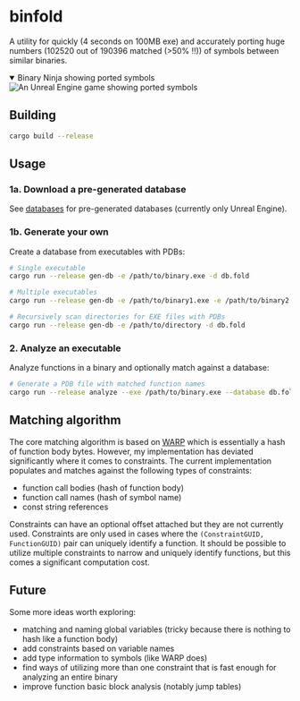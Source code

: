 # binfold

A utility for quickly (4 seconds on 100MB exe) and accurately porting huge numbers (102520 out of 190396 matched (>50% !!)) of symbols between similar binaries.


<details open>
<summary>Binary Ninja showing ported symbols</summary>
<img alt="An Unreal Engine game showing ported symbols" src="https://github.com/user-attachments/assets/f8c18061-b4f8-41a1-8493-fc6c614fc4ae" />
</details>

## Building

```bash
cargo build --release
```

## Usage

### 1a. Download a pre-generated database

See [databases](https://github.com/trumank/binfold/releases/tag/databases) for pre-generated databases (currently only Unreal Engine).

### 1b. Generate your own

Create a database from executables with PDBs:

```bash
# Single executable
cargo run --release gen-db -e /path/to/binary.exe -d db.fold

# Multiple executables
cargo run --release gen-db -e /path/to/binary1.exe -e /path/to/binary2.exe -d db.fold

# Recursively scan directories for EXE files with PDBs
cargo run --release gen-db -e /path/to/directory -d db.fold
```

### 2. Analyze an executable

Analyze functions in a binary and optionally match against a database:

```bash
# Generate a PDB file with matched function names
cargo run --release analyze --exe /path/to/binary.exe --database db.fold --generate-pdb
```

## Matching algorithm

The core matching algorithm is based on [WARP](https://github.com/vector35/warp) which is essentially a hash of function body bytes. However, my implementation has deviated significantly where it comes to constraints. The current implementation populates and matches against the following types of constraints:
- function call bodies (hash of function body)
- function call names (hash of symbol name)
- const string references

Constraints can have an optional offset attached but they are not currently used. Constraints are only used in cases where the `(ConstraintGUID, FunctionGUID)` pair can uniquely identify a function. It should be possible to utilize multiple constraints to narrow and uniquely identify functions, but this comes a significant computation cost.

## Future

Some more ideas worth exploring:
- matching and naming global variables (tricky because there is nothing to hash like a function body)
- add constraints based on variable names
- add type information to symbols (like WARP does)
- find ways of utilizing more than one constraint that is fast enough for analyzing an entire binary
- improve function basic block analysis (notably jump tables)

